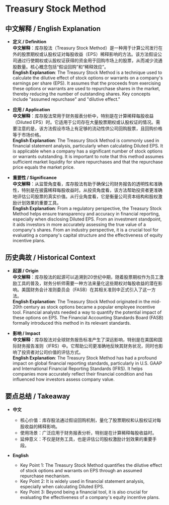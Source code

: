 # Treasury Stock Method

## 中文解释 / English Explanation

* **定义 / Definition**  
  **中文解释**：库存股法（Treasury Stock Method）是一种用于计算公司发行在外的股票期权或认股权证对每股收益（EPS）稀释影响的方法。该方法假设公司通过行使期权或认股权证获得的资金用于回购市场上的股票，从而减少流通股数量。核心概念包括“假设回购”和“稀释效应”。  
  **English Explanation**: The Treasury Stock Method is a technique used to calculate the dilutive effect of stock options or warrants on a company's earnings per share (EPS). It assumes that the proceeds from exercising these options or warrants are used to repurchase shares in the market, thereby reducing the number of outstanding shares. Key concepts include "assumed repurchase" and "dilutive effect."

* **应用 / Application**  
  **中文解释**：库存股法常用于财务报表分析中，特别是在计算稀释每股收益（Diluted EPS）时。它适用于公司存在大量股票期权或认股权证的情况。需要注意的是，该方法假设市场上有足够的流动性供公司回购股票，且回购价格等于市场价格。  
  **English Explanation**: The Treasury Stock Method is commonly used in financial statement analysis, particularly when calculating Diluted EPS. It is applicable when a company has a significant number of stock options or warrants outstanding. It is important to note that this method assumes sufficient market liquidity for share repurchases and that the repurchase price equals the market price.

* **重要性 / Significance**  
  **中文解释**：从监管角度看，库存股法有助于确保公司财务报告的透明性和准确性，特别是在披露稀释每股收益时。从投资角度看，该方法帮助投资者更准确地评估公司股票的真实价值。从行业角度看，它是衡量公司资本结构和股权激励计划效果的重要工具。  
  **English Explanation**: From a regulatory perspective, the Treasury Stock Method helps ensure transparency and accuracy in financial reporting, especially when disclosing Diluted EPS. From an investment standpoint, it aids investors in more accurately assessing the true value of a company's shares. From an industry perspective, it is a crucial tool for evaluating a company's capital structure and the effectiveness of equity incentive plans.

## 历史典故 / Historical Context

* **起源 / Origin**  
  **中文解释**：库存股法的起源可以追溯到20世纪中期，随着股票期权作为员工激励工具的普及，财务分析师需要一种方法来量化这些期权对每股收益的潜在影响。美国财务会计准则委员会（FASB）在其相关准则中正式引入了这一方法。  
  **English Explanation**: The Treasury Stock Method originated in the mid-20th century as stock options became a popular employee incentive tool. Financial analysts needed a way to quantify the potential impact of these options on EPS. The Financial Accounting Standards Board (FASB) formally introduced this method in its relevant standards.

* **影响 / Impact**  
  **中文解释**：库存股法对全球财务报告标准产生了深远影响，特别是在美国和国际财务报告准则（IFRS）中。它帮助公司更准确地反映其财务状况，同时也影响了投资者对公司价值的评估方式。  
  **English Explanation**: The Treasury Stock Method has had a profound impact on global financial reporting standards, particularly in U.S. GAAP and International Financial Reporting Standards (IFRS). It helps companies more accurately reflect their financial condition and has influenced how investors assess company value.

## 要点总结 / Takeaway

* **中文**  
  - 核心价值：库存股法通过假设回购机制，量化了股票期权和认股权证对每股收益的稀释影响。  
  - 使用场景：广泛应用于财务报表分析，特别是在计算稀释每股收益时。  
  - 延伸意义：不仅是财务工具，也是评估公司股权激励计划效果的重要手段。

* **English**  
  - Key Point 1: The Treasury Stock Method quantifies the dilutive effect of stock options and warrants on EPS through an assumed repurchase mechanism.  
  - Key Point 2: It is widely used in financial statement analysis, especially when calculating Diluted EPS.  
  - Key Point 3: Beyond being a financial tool, it is also crucial for evaluating the effectiveness of a company's equity incentive plans.